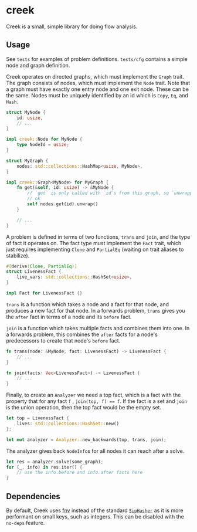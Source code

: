 # creek

Creek is a small, simple library for doing flow analysis.

## Usage

See `tests` for examples of problem definitions. `tests/cfg` contains a simple
node and graph definition.

Creek operates on directed graphs, which must implement the `Graph` trait. The
graph consists of nodes, which must implement the `Node` trait. Note that a
graph must have exactly one entry node and one exit node. These can be the same.
Nodes must be uniquely identified by an id which is `Copy`, `Eq`, and `Hash`.

```rust
struct MyNode {
    id: usize,
    // ...
}

impl creek::Node for MyNode {
    type NodeId = usize;
}

struct MyGraph {
    nodes: std::collections::HashMap<usize, MyNode>,
}

impl creek::Graph<MyNode> for MyGraph {
    fn get(&self, id: usize) -> &MyNode {
        // `get` is only called with `id`s from this graph, so `unwrapping` is
        // ok
        self.nodes.get(id).unwrap()
    }

    // ...
}
```

A problem is defined in terms of two functions, `trans` and `join`, and the type
of fact it operates on. The fact type must implement the `Fact` trait, which
just requires implementing `Clone` and `PartialEq` (waiting on trait aliases to
stabilize).

```rust
#[derive(Clone, PartialEq)]
struct LivenessFact {
    live_vars: std::collections::HashSet<usize>,
}

impl Fact for LivenessFact {}
```

`trans` is a function which takes a node and a fact for that node, and produces
a new fact for that node. In a forwards problem, `trans` gives you the `after`
fact in terms of a node and its `before` fact.

`join` is a function which takes multiple facts and combines them into one. In
a forwards problem, this combines the `after` facts for a node's predecessors to
create that node's `before` fact.

```rust
fn trans(node: &MyNode, fact: LivenessFact) -> LivenessFact {
    // ...
}

fn join(facts: Vec<LivenessFact>) -> LivenessFact {
    // ...
}
```

Finally, to create an `Analyzer` we need a top fact, which is a fact with the
property that for any fact `f` , `join(top, f) == f`. If the fact is a set and
`join` is the union operation, then the top fact would be the empty set.

```rust
let top = LivenessFact {
    lives: std::collections::HashSet::new()
};

let mut analyzer = Analyzer::new_backwards(top, trans, join);
```

The analyzer gives back `NodeInfo`s for all nodes it can reach after a solve.

```rust
let res = analyzer.solve(some_graph);
for (_, info) in res.iter() {
    // use the info.before and info.after facts here
}
```

## Dependencies

By default, Creek uses [fnv](https://doc.servo.org/fnv/) instead of the standard
[`SipHasher`](https://doc.rust-lang.org/std/hash/struct.SipHasher.html) as it is
more performant on small keys, such as integers. This can be disabled with the
`no-deps` feature.
